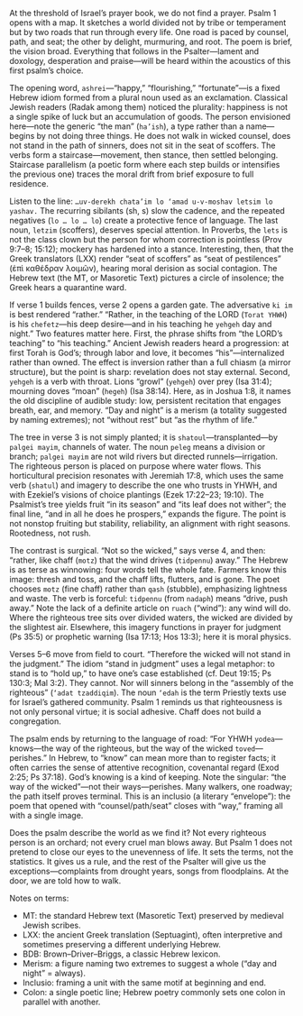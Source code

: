 At the threshold of Israel’s prayer book, we do not find a prayer. Psalm 1 opens with a map. It sketches a world divided not by tribe or temperament but by two roads that run through every life. One road is paced by counsel, path, and seat; the other by delight, murmuring, and root. The poem is brief, the vision broad. Everything that follows in the Psalter—lament and doxology, desperation and praise—will be heard within the acoustics of this first psalm’s choice.

The opening word, `ashrei`—“happy,” “flourishing,” “fortunate”—is a fixed Hebrew idiom formed from a plural noun used as an exclamation. Classical Jewish readers (Radak among them) noticed the plurality: happiness is not a single spike of luck but an accumulation of goods. The person envisioned here—note the generic “the man” (`ha’ish`), a type rather than a name—begins by not doing three things. He does not walk in wicked counsel, does not stand in the path of sinners, does not sit in the seat of scoffers. The verbs form a staircase—movement, then stance, then settled belonging. Staircase parallelism (a poetic form where each step builds or intensifies the previous one) traces the moral drift from brief exposure to full residence.

Listen to the line: `…uv-derekh chata’im lo ‘amad u-v-moshav letsim lo yashav.` The recurring sibilants (sh, s) slow the cadence, and the repeated negatives (`lo … lo … lo`) create a protective fence of language. The last noun, `letzim` (scoffers), deserves special attention. In Proverbs, the `lets` is not the class clown but the person for whom correction is pointless (Prov 9:7–8; 15:12); mockery has hardened into a stance. Interesting, then, that the Greek translators (LXX) render “seat of scoffers” as “seat of pestilences” (ἐπὶ καθέδραν λοιμῶν), hearing moral derision as social contagion. The Hebrew text (the MT, or Masoretic Text) pictures a circle of insolence; the Greek hears a quarantine ward.

If verse 1 builds fences, verse 2 opens a garden gate. The adversative `ki im` is best rendered “rather.” “Rather, in the teaching of the LORD (`Torat YHWH`) is his `chefetz`—his deep desire—and in his teaching he `yehgeh` day and night.” Two features matter here. First, the phrase shifts from “the LORD’s teaching” to “his teaching.” Ancient Jewish readers heard a progression: at first Torah is God’s; through labor and love, it becomes “his”—internalized rather than owned. The effect is inversion rather than a full chiasm (a mirror structure), but the point is sharp: revelation does not stay external. Second, `yehgeh` is a verb with throat. Lions “growl” (`yehgeh`) over prey (Isa 31:4); mourning doves “moan” (`hegeh`) (Isa 38:14). Here, as in Joshua 1:8, it names the old discipline of audible study: low, persistent recitation that engages breath, ear, and memory. “Day and night” is a merism (a totality suggested by naming extremes); not “without rest” but “as the rhythm of life.”

The tree in verse 3 is not simply planted; it is `shatoul`—transplanted—by `palgei mayim`, channels of water. The noun `peleg` means a division or branch; `palgei mayim` are not wild rivers but directed runnels—irrigation. The righteous person is placed on purpose where water flows. This horticultural precision resonates with Jeremiah 17:8, which uses the same verb (`shatul`) and imagery to describe the one who trusts in YHWH, and with Ezekiel’s visions of choice plantings (Ezek 17:22–23; 19:10). The Psalmist’s tree yields fruit “in its season” and “its leaf does not wither”; the final line, “and in all he does he prospers,” expands the figure. The point is not nonstop fruiting but stability, reliability, an alignment with right seasons. Rootedness, not rush.

The contrast is surgical. “Not so the wicked,” says verse 4, and then: “rather, like chaff (`motz`) that the wind drives (`tidpennu`) away.” The Hebrew is as terse as winnowing: four words tell the whole fate. Farmers know this image: thresh and toss, and the chaff lifts, flutters, and is gone. The poet chooses `motz` (fine chaff) rather than `qash` (stubble), emphasizing lightness and waste. The verb is forceful: `tidpennu` (from `nadaph`) means “drive, push away.” Note the lack of a definite article on `ruach` (“wind”): any wind will do. Where the righteous tree sits over divided waters, the wicked are divided by the slightest air. Elsewhere, this imagery functions in prayer for judgment (Ps 35:5) or prophetic warning (Isa 17:13; Hos 13:3); here it is moral physics.

Verses 5–6 move from field to court. “Therefore the wicked will not stand in the judgment.” The idiom “stand in judgment” uses a legal metaphor: to stand is to “hold up,” to have one’s case established (cf. Deut 19:15; Ps 130:3; Mal 3:2). They cannot. Nor will sinners belong in the “assembly of the righteous” (`‘adat tzaddiqim`). The noun `‘edah` is the term Priestly texts use for Israel’s gathered community. Psalm 1 reminds us that righteousness is not only personal virtue; it is social adhesive. Chaff does not build a congregation.

The psalm ends by returning to the language of road: “For YHWH `yodea`—knows—the way of the righteous, but the way of the wicked `toved`—perishes.” In Hebrew, to “know” can mean more than to register facts; it often carries the sense of attentive recognition, covenantal regard (Exod 2:25; Ps 37:18). God’s knowing is a kind of keeping. Note the singular: “the way of the wicked”—not their ways—perishes. Many walkers, one roadway; the path itself proves terminal. This is an inclusio (a literary “envelope”): the poem that opened with “counsel/path/seat” closes with “way,” framing all with a single image.

Does the psalm describe the world as we find it? Not every righteous person is an orchard; not every cruel man blows away. But Psalm 1 does not pretend to close our eyes to the unevenness of life. It sets the terms, not the statistics. It gives us a rule, and the rest of the Psalter will give us the exceptions—complaints from drought years, songs from floodplains. At the door, we are told how to walk.

Notes on terms:
- MT: the standard Hebrew text (Masoretic Text) preserved by medieval Jewish scribes.
- LXX: the ancient Greek translation (Septuagint), often interpretive and sometimes preserving a different underlying Hebrew.
- BDB: Brown–Driver–Briggs, a classic Hebrew lexicon.
- Merism: a figure naming two extremes to suggest a whole (“day and night” = always).
- Inclusio: framing a unit with the same motif at beginning and end.
- Colon: a single poetic line; Hebrew poetry commonly sets one colon in parallel with another.